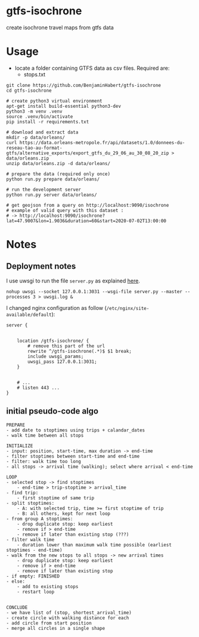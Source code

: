 # gtfs-isochrone
create isochrone travel maps from gtfs data


# Usage

- locate a folder containing GTFS data as csv files. Required are:
    - stops.txt
    
```
git clone https://github.com/BenjaminHabert/gtfs-isochrone
cd gtfs-isochrone

# create python3 virtual environment
apt-get install build-essential python3-dev
python3 -m venv .venv
source .venv/bin/activate
pip install -r requirements.txt

# download and extract data
mkdir -p data/orleans/
curl https://data.orleans-metropole.fr/api/datasets/1.0/donnees-du-reseau-tao-au-format-gtfs/alternative_exports/export_gtfs_du_29_06_au_30_08_20_zip > data/orleans.zip
unzip data/orleans.zip -d data/orleans/

# prepare the data (required only once)
python run.py prepare data/orleans/

# run the development server
python run.py server data/orleans/

# get geojson from a query on http://localhost:9090/isochrone
# example of valid query with this dataset :
# -> http://localhost:9090/isochrone?lat=47.9007&lon=1.9036&duration=60&start=2020-07-02T13:00:00
```


# Notes

## Deployment notes

I use uwsgi to run the file `server.py` as explained [here](https://uwsgi-docs.readthedocs.io/en/latest/WSGIquickstart.html).

```
nohup uwsgi --socket 127.0.0.1:3031 --wsgi-file server.py --master --processes 3 > uwsgi.log &
```

I changed nginx configuration as follow (`/etc/nginx/site-available/default`):

```
server {


	location /gtfs-isochrone/ {
		# remove this part of the url
		rewrite ^/gtfs-isochrone(.*)$ $1 break;
		include uwsgi_params;
		uwsgi_pass 127.0.0.1:3031;
	}


    # ...
    # listen 443 ...
}
```


## initial pseudo-code algo

```
PREPARE
- add date to stoptimes using trips + calandar_dates
- walk time between all stops

INITIALIZE
- input: position, start-time, max duration -> end-time
- filter stoptimes between start-time and end-time
- filter: walk time too long
- all stops -> arrival time (walking); select where arrival < end-time

LOOP
- selected stop -> find stoptimes
    - end-time > trip-stoptime > arrival_time
- find trip:
    - first stoptime of same trip
- split stoptimes:
    - A: with selected trip, time >= first stoptime of trip
    - B: all others, kept for next loop
- from group A stoptimes:
    - drop duplicate stop: keep earliest
    - remove if > end-time
    - remove if later than existing stop (???)
- filter walk time
    - duration lower than maximum walk time possible (earliest stoptimes - end-time)
- walk from the new stops to all stops -> new arrival times
    - drop duplicate stop: keep earliest
    - remove if > end-time
    - remove if later than existing stop
- if empty: FINISHED
- else:
    - add to existing stops
    - restart loop


CONCLUDE
- we have list of (stop, shortest_arrival_time)
- create circle with walking distance for each
- add circle from start position
- merge all circles in a single shape
```
